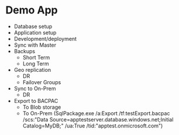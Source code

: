 Demo App
========

- Database setup
- Application setup
- Development/deployment
- Sync with Master
- Backups
  - Short Term
  - Long Term
- Geo replication
  - DR 
  - Failover Groups
- Sync to On-Prem
  - DR
- Export to BACPAC
  - To Blob storage
  - To On-Prem (SqlPackage.exe /a:Export /tf:testExport.bacpac /scs:"Data Source=apptestserver.database.windows.net;Initial Catalog=MyDB;" /ua:True /tid:"apptest.onmicrosoft.com")

